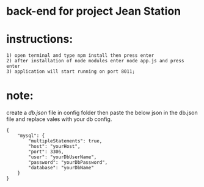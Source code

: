 # back-end for project Jean Station
# instructions:
    1) open terminal and type npm install then press enter 
    2) after installation of node modules enter node app.js and press enter
    3) application will start running on port 8011;
# note:
create a *db.json* file in config folder then paste the below json in the db.json file and replace vales with your db config.

    {
        "mysql": {
            "multipleStatements": true,
            "host": "yourHost",
            "port": 3306,
            "user": "yourDbUserName",
            "password": "yourDbPassword",
            "database": "yourDbName"
        }
    }  
